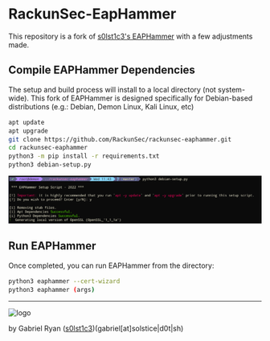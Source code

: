 # RackunSec-EapHammer
This repository is a fork of [s0lst1c3's EAPHammer]() with a few adjustments made.

## Compile EAPHammer Dependencies
The setup and build process will install to a local directory (not system-wide). This fork of EAPHammer is designed specifically for Debian-based distributions (e.g.: Debian, Demon Linux, Kali Linux, etc)
```bash
apt update
apt upgrade
git clone https://github.com/RackunSec/rackunsec-eaphammer.git
cd rackunsec-eaphammer
python3 -m pip install -r requirements.txt
python3 debian-setup.py
```
![Debian-Setup.py Screenshot](docs/img/debian-setup.png)
## Run EAPHammer
Once completed, you can run EAPHammer from the directory:
```bash
python3 eaphammer --cert-wizard
python3 eaphammer (args)
```
---
![logo](docs/img/logo.png)

by Gabriel Ryan ([s0lst1c3](https://twitter.com/s0lst1c3))(gabriel[at]solstice|d0t|sh)


